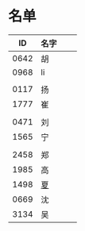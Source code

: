 
# 名单

|  ID    |  名字    |      |      |
| ---- | ---- | ---- | ---- |
| 0642 |  胡  |      |      |
| 0968 |     li |      |      |
|      |      |      |      |
| 0117 | 扬   |      |      |
| 1777 | 崔   |      |      |
|  |      |      |      |
| 0471     | 刘     |      |      |
| 1565     | 宁     |      |      |
|      |      |      |
|2458  |  郑  |      |      |
|1985  |高    |   |
|1498 |[夏](1498.md)|   |   |
|0669  |沈    |   |
|3134  |吴    |   |
